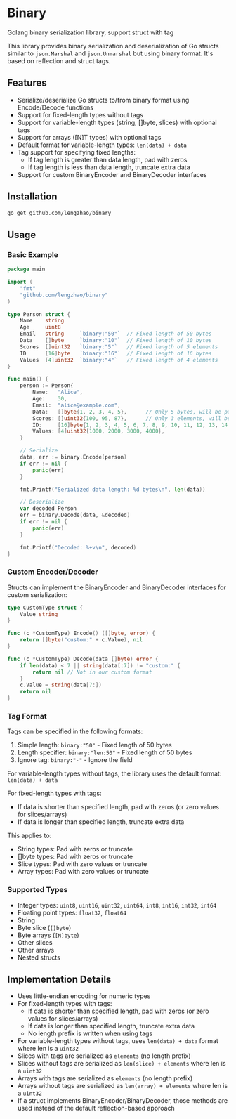 # Binary

Golang binary serialization library, support struct with tag

This library provides binary serialization and deserialization of Go structs similar to `json.Marshal` and `json.Unmarshal` but using binary format. It's based on reflection and struct tags.

## Features

- Serialize/deserialize Go structs to/from binary format using Encode/Decode functions
- Support for fixed-length types without tags
- Support for variable-length types (string, []byte, slices) with optional tags
- Support for arrays ([N]T types) with optional tags
- Default format for variable-length types: `len(data) + data`
- Tag support for specifying fixed lengths:
  - If tag length is greater than data length, pad with zeros
  - If tag length is less than data length, truncate extra data
- Support for custom BinaryEncoder and BinaryDecoder interfaces

## Installation

```bash
go get github.com/lengzhao/binary
```

## Usage

### Basic Example

```go
package main

import (
	"fmt"
	"github.com/lengzhao/binary"
)

type Person struct {
	Name    string
	Age     uint8
	Email   string     `binary:"50"`  // Fixed length of 50 bytes
	Data    []byte     `binary:"10"`  // Fixed length of 10 bytes
	Scores  []uint32   `binary:"5"`   // Fixed length of 5 elements
	ID      [16]byte   `binary:"16"`  // Fixed length of 16 bytes
	Values  [4]uint32  `binary:"4"`   // Fixed length of 4 elements
}

func main() {
	person := Person{
		Name:   "Alice",
		Age:    30,
		Email:  "alice@example.com",
		Data:   []byte{1, 2, 3, 4, 5},      // Only 5 bytes, will be padded to 10
		Scores: []uint32{100, 95, 87},      // Only 3 elements, will be padded to 5
		ID:     [16]byte{1, 2, 3, 4, 5, 6, 7, 8, 9, 10, 11, 12, 13, 14, 15, 16},
		Values: [4]uint32{1000, 2000, 3000, 4000},
	}

	// Serialize
	data, err := binary.Encode(person)
	if err != nil {
		panic(err)
	}

	fmt.Printf("Serialized data length: %d bytes\n", len(data))

	// Deserialize
	var decoded Person
	err = binary.Decode(data, &decoded)
	if err != nil {
		panic(err)
	}

	fmt.Printf("Decoded: %+v\n", decoded)
}
```

### Custom Encoder/Decoder

Structs can implement the BinaryEncoder and BinaryDecoder interfaces for custom serialization:

```go
type CustomType struct {
	Value string
}

func (c *CustomType) Encode() ([]byte, error) {
	return []byte("custom:" + c.Value), nil
}

func (c *CustomType) Decode(data []byte) error {
	if len(data) < 7 || string(data[:7]) != "custom:" {
		return nil // Not in our custom format
	}
	c.Value = string(data[7:])
	return nil
}
```

### Tag Format

Tags can be specified in the following formats:

1. Simple length: `binary:"50"` - Fixed length of 50 bytes
2. Length specifier: `binary:"len:50"` - Fixed length of 50 bytes
3. Ignore tag: `binary:"-"` - Ignore the field

For variable-length types without tags, the library uses the default format: `len(data) + data`

For fixed-length types with tags:
- If data is shorter than specified length, pad with zeros (or zero values for slices/arrays)
- If data is longer than specified length, truncate extra data

This applies to:
- String types: Pad with zeros or truncate
- []byte types: Pad with zeros or truncate
- Slice types: Pad with zero values or truncate
- Array types: Pad with zero values or truncate

### Supported Types

- Integer types: `uint8`, `uint16`, `uint32`, `uint64`, `int8`, `int16`, `int32`, `int64`
- Floating point types: `float32`, `float64`
- String
- Byte slice (`[]byte`)
- Byte arrays (`[N]byte`)
- Other slices
- Other arrays
- Nested structs

## Implementation Details

- Uses little-endian encoding for numeric types
- For fixed-length types with tags:
  - If data is shorter than specified length, pad with zeros (or zero values for slices/arrays)
  - If data is longer than specified length, truncate extra data
  - No length prefix is written when using tags
- For variable-length types without tags, uses `len(data) + data` format where len is a `uint32`
- Slices with tags are serialized as `elements` (no length prefix)
- Slices without tags are serialized as `len(slice) + elements` where len is a `uint32`
- Arrays with tags are serialized as `elements` (no length prefix)
- Arrays without tags are serialized as `len(array) + elements` where len is a `uint32`
- If a struct implements BinaryEncoder/BinaryDecoder, those methods are used instead of the default reflection-based approach
